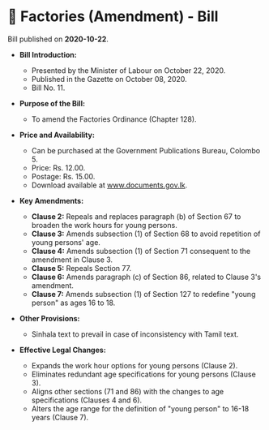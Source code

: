 # 📄  Factories (Amendment) - Bill

Bill published on **2020-10-22**.

- **Bill Introduction:**
  - Presented by the Minister of Labour on October 22, 2020.
  - Published in the Gazette on October 08, 2020.
  - Bill No. 11.

- **Purpose of the Bill:**
  - To amend the Factories Ordinance (Chapter 128).

- **Price and Availability:**
  - Can be purchased at the Government Publications Bureau, Colombo 5.
  - Price: Rs. 12.00.
  - Postage: Rs. 15.00.
  - Download available at www.documents.gov.lk.

- **Key Amendments:**
  - **Clause 2:** Repeals and replaces paragraph (b) of Section 67 to broaden the work hours for young persons.
  - **Clause 3:** Amends subsection (1) of Section 68 to avoid repetition of young persons' age.
  - **Clause 4:** Amends subsection (1) of Section 71 consequent to the amendment in Clause 3.
  - **Clause 5:** Repeals Section 77.
  - **Clause 6:** Amends paragraph (c) of Section 86, related to Clause 3's amendment.
  - **Clause 7:** Amends subsection (1) of Section 127 to redefine "young person" as ages 16 to 18.

- **Other Provisions:**
  - Sinhala text to prevail in case of inconsistency with Tamil text.

- **Effective Legal Changes:**
  - Expands the work hour options for young persons (Clause 2).
  - Eliminates redundant age specifications for young persons (Clause 3).
  - Aligns other sections (71 and 86) with the changes to age specifications (Clauses 4 and 6).
  - Alters the age range for the definition of "young person" to 16-18 years (Clause 7).
